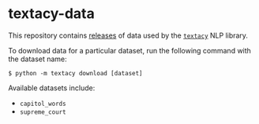 # textacy-data

This repository contains [releases](https://github.com/bdewilde/textacy-data/releases) of data used by the [`textacy`](https://github.com/chartbeat-labs/textacy) NLP library.

To download data for a particular dataset, run the following command with the dataset name:

```
$ python -m textacy download [dataset]
```

Available datasets include:

- `capitol_words`
- `supreme_court`
